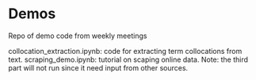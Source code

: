 Demos
=====

Repo of demo code from weekly meetings

collocation_extraction.ipynb: code for extracting term collocations from text.
scraping_demo.ipynb: tutorial on scaping online data. Note: the third part will not run since it need input from other sources.
